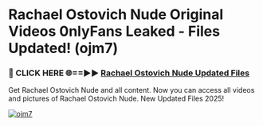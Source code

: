 # Rachael Ostovich Nude Original Videos 0nlyFans Leaked - Files Updated! (ojm7)

<h3>🔴 CLICK HERE 🌐==►► <a href="https://tinyurl.com/5h6xmrr3" rel="nofollow">Rachael Ostovich Nude Updated Files</a></h3>

Get Rachael Ostovich Nude and all content. Now you can access all videos and pictures of Rachael Ostovich Nude. New Updated Files 2025!

[![ojm7](https://i.imgur.com/KVD873Z.gif)](https://tinyurl.com/5h6xmrr3)
